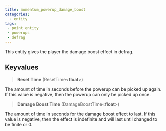 ```yaml
---
title: momentum_powerup_damage_boost
categories:
  - entity
tags:
 - point entity
 - powerups
 - defrag
---
```


This entity gives the player the damage boost effect in defrag.

## Keyvalues

>**Reset Time** (ResetTime&lt;**float**&gt;)

The amount of time in seconds before the powerup can be picked up again. If this value is negative, then the powerup can only be picked up once.

>**Damage Boost Time** (DamageBoostTime&lt;**float**&gt;)

The amount of time in seconds for the damage boost effect to last. If this value is negative, then the effect is indefinite and will last until changed to be finite or 0.

